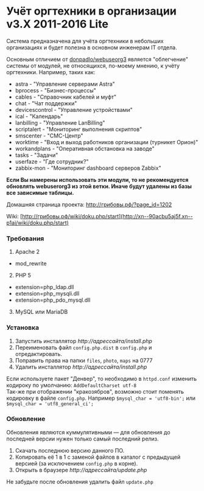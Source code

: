 # Учёт оргтехники в организации v3.X 2011-2016 Lite

Система предназначена для учёта оргтехники в небольших организациях и будет полезна в основном инженерам IT отдела.

Основным отличием от [donpadlo/webuseorg3](https://github.com/donpadlo/webuseorg3) является "облегчение" системы  от модулей, не относящихся, по-моему мнению, к учёту оргтехники.
Например, таких как:
* astra - "Управление серверами Astra"
* bprocess - "Бизнес-процессы"
* cables - "Справочник кабелей и муфт"
* chat - "Чат поддержки"
* devicescontrol - "Управление устройствами"
* ical - "Календарь"
* lanbilling - "Управление LanBilling"
* scriptalert - "Мониторинг выполнения скриптов"
* smscenter - "СМС-Центр"
* worktime - "Вход и выход работников организации (турникет Орион)"
* workandplans - "Оперативная обстановка на заводе"
* tasks - "Задачи"
* userfaze - "Где сотрудник?"
* zabbix-mon - "Мониторинг dashboard серверов Zabbix"

**Если Вы намерены использовать эти модули, то не рекомендуется обновлять webuserorg3 из этой ветки. Иначе будут удалены из базы все зависимые таблицы.**

Домашняя страница проекта: <a href="http://xn--90acbu5aj5f.xn--p1ai/?page_id=1202" target="_blank">http://грибовы.рф/?page_id=1202</a>

Wiki: [http://грибовы.рф/wiki/doku.php/start](http://xn--90acbu5aj5f.xn--p1ai/wiki/doku.php/start)

### Требования
1. Apache 2
  - mod_rewrite
2. PHP 5
  - extension=php_ldap.dll
  - extension=php_mysqli.dll
  - extension=php_pdo_mysql.dll
3. MySQL или MariaDB

### Установка

1. Запустить инсталлятор _http://адрессайта/install.php_
2. Переименовать файл `config.php.dist` в `config.php` и отредактировать.
3. Поправить права на папки `files`, `photo`, `maps` на 0777
4. Удалить инсталлятор  _http://адрессайта/install.php_

Если используете пакет "Денвер", то необходимо в `httpd.conf` изменить кодироку по умолчанию: 
`AddDefaultCharset utf-8`  
Так-же при отображении "кракозябров", возможно стоит поменять кодировку в файле `config.php`. Например `$mysql_char = 'utf8-bin';` или `$mysql_char = 'utf8_general_ci';`

### Обновление

Обновления являются куммулятивными — для обновления до последней версии нужен только самый последний релиз.

1. Скачать последнюю версию данного ПО.
2. Копировать её 1 в 1 с заменой файлов в каталог с предыдущей версией (за исключением `config.php` в корне).
3. Открыть в браузере _http://адрессайта/update.php_

Не забудьте после обновления удалить файл `update.php`
